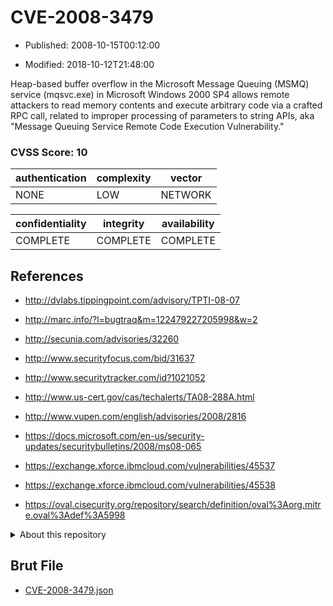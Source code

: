 # CVE-2008-3479

- Published: 2008-10-15T00:12:00

- Modified: 2018-10-12T21:48:00

Heap-based buffer overflow in the Microsoft Message Queuing (MSMQ) service (mqsvc.exe) in Microsoft Windows 2000 SP4 allows remote attackers to read memory contents and execute arbitrary code via a crafted RPC call, related to improper processing of parameters to string APIs, aka "Message Queuing Service Remote Code Execution Vulnerability."

### CVSS Score: **10**

| authentication | complexity | vector |
| --- | --- | --- |
| NONE | LOW | NETWORK |

| confidentiality | integrity | availability |
| --- | --- | --- |
| COMPLETE | COMPLETE | COMPLETE |

## References

* http://dvlabs.tippingpoint.com/advisory/TPTI-08-07

* http://marc.info/?l=bugtraq&m=122479227205998&w=2

* http://secunia.com/advisories/32260

* http://www.securityfocus.com/bid/31637

* http://www.securitytracker.com/id?1021052

* http://www.us-cert.gov/cas/techalerts/TA08-288A.html

* http://www.vupen.com/english/advisories/2008/2816

* https://docs.microsoft.com/en-us/security-updates/securitybulletins/2008/ms08-065

* https://exchange.xforce.ibmcloud.com/vulnerabilities/45537

* https://exchange.xforce.ibmcloud.com/vulnerabilities/45538

* https://oval.cisecurity.org/repository/search/definition/oval%3Aorg.mitre.oval%3Adef%3A5998

<details>
<summary>About this repository</summary> 

  This repository is part of the project [Live Hack CVE](https://github.com/Live-Hack-CVE). Main website can be found [www.live-hack.org](https://www.live-hack.org) 
  
  Made by [Sn0wAlice](https://github.com/Sn0wAlice) for the people that care about security and need to have a feed of the latest CVEs. Hope you enjoy it, don't forget to star the repo and follow me on [Twitter](https://twitter.com/Sn0wAlice) and [Github](https://github.com/Sn0wAlice). And that is my [personnal website](https://www.alice-snow.me/)

  - [Home Page](https://github.com/Live-Hack-CVE)
  - [Framework](https://github.com/Live-Hack-CVE/cve-framework)
  - [CVE database](https://github.com/Live-Hack-CVE/full_database)
  - [Changelog](https://github.com/Live-Hack-CVE/Changelog)
</details>

## Brut File

* [CVE-2008-3479.json](https://raw.githubusercontent.com/Live-Hack-CVE/full_database/main/cves/2008/CVE-2008-3479.json)


